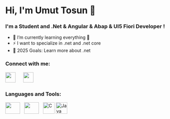 # Hi, I'm Umut Tosun 👋

### I'm a Student and .Net & Angular & Abap & UI5 Fiori Developer ! 

- 🌱 I’m currently learning everything 🤣
- ⚡ I want to specialize in .net and .net core
- 🥅 2025 Goals: Learn more about .net

### Connect with me:
<p align="left"><a href="https://www.linkedin.com/in/umut-t-725b411ba/" target="_blank" rel="noreferrer"><img src="https://raw.githubusercontent.com/danielcranney/readme-generator/main/public/icons/socials/linkedin.svg" width="32" height="32" /></a>&nbsp&nbsp&nbsp&nbsp&nbsp
<a href="https://discord.gg/KfhKPUrw" target="_blank" rel="noreferrer"><img src="https://raw.githubusercontent.com/danielcranney/readme-generator/main/public/icons/socials/discord.svg" width="32" height="32" /></a>
</p>

### Languages and Tools:
<p align="left">
<img align="left" height="36" width="46px" src="https://cdn.jsdelivr.net/gh/devicons/devicon/icons/git/git-original.svg" style="padding-right:10px;" />
<img align="left" height="36" width="46px" src="https://user-images.githubusercontent.com/3369400/139447912-e0f43f33-6d9f-45f8-be46-2df5bbc91289.png" style="padding-right:10px;" />
<a href="https://docs.microsoft.com/en-us/cpp/?view=msvc-170" target="_blank" rel="noreferrer"><img src="https://raw.githubusercontent.com/danielcranney/readme-generator/main/public/icons/skills/csharp-colored.svg" width="36" height="36" alt="C" /></a>
<a href="https://www.oracle.com/java/" target="_blank" rel="noreferrer"><img src="https://raw.githubusercontent.com/danielcranney/readme-generator/main/public/icons/skills/java-colored.svg" width="36" height="36" alt="Java" /></a>
</p>

<br />
<br />



